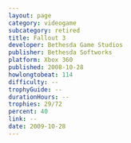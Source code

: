 ```yaml
---
layout: page
category: videogame
subcategory: retired
title: Fallout 3
developer: Bethesda Game Studios
publisher: Bethesda Softworks
platform: Xbox 360
published: 2008-10-28
howlongtobeat: 114
difficulty: --
trophyGuide: --
durationHours: --
trophies: 29/72
percent: 40
link: --
date: 2009-10-28
---
```

